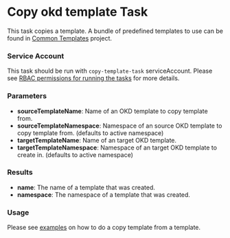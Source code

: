 # Copy okd template Task

This task copies a template.
A bundle of predefined templates to use can be found in [Common Templates](https://github.com/kubevirt/common-templates) project.

### Service Account

This task should be run with `copy-template-task` serviceAccount.
Please see [RBAC permissions for running the tasks](../../docs/tasks-rbac-permissions.md) for more details.

### Parameters

- **sourceTemplateName**: Name of an OKD template to copy template from.
- **sourceTemplateNamespace**: Namespace of an source OKD template to copy template from. (defaults to active namespace)
- **targetTemplateName**: Name of an target OKD template.
- **targetTemplateNamespace**: Namespace of an target OKD template to create in. (defaults to active namespace)

### Results

- **name**: The name of a template that was created.
- **namespace**: The namespace of a template that was created.

### Usage

Please see [examples](examples) on how to do a copy template from a template.
